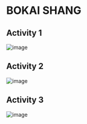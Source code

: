 # BOKAI SHANG
## Activity 1
![image](https://github.com/kbkbShang/ECE444-F2023-Assignment1/assets/77422193/4b722f2e-38cb-4c21-a998-43b907cd9403)
## Activity 2
![image](https://github.com/kbkbShang/ECE444-F2023-Assignment1/assets/77422193/d19d4e01-ca13-4489-a329-aca296fdc8fc)
## Activity 3
![image](https://github.com/kbkbShang/ECE444-F2023-Assignment1/assets/77422193/4162f10d-0dee-47f5-8f9f-439f92ae131d)
